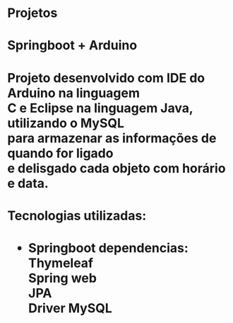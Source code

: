 # Projetos

<h1>Springboot + Arduino<h1>
Projeto desenvolvido com IDE do Arduino na linguagem<br>
C e Eclipse na linguagem Java, utilizando o MySQL<br>
para armazenar as informações de quando for ligado<br>
e delisgado cada objeto com horário e data.<br>

<h1>Tecnologias utilizadas:<h1>

- Springboot dependencias:<br>
Thymeleaf<br>
Spring web<br>
JPA <br>
Driver MySQL<br>
